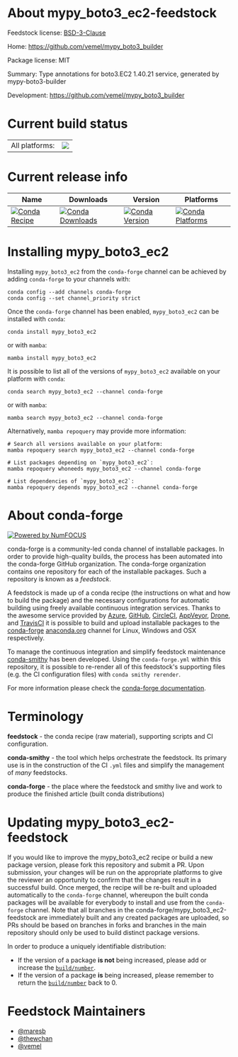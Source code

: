 About mypy_boto3_ec2-feedstock
==============================

Feedstock license: [BSD-3-Clause](https://github.com/conda-forge/mypy_boto3_ec2-feedstock/blob/main/LICENSE.txt)

Home: https://github.com/vemel/mypy_boto3_builder

Package license: MIT

Summary: Type annotations for boto3.EC2 1.40.21 service, generated by mypy-boto3-builder

Development: https://github.com/vemel/mypy_boto3_builder

Current build status
====================


<table><tr><td>All platforms:</td>
    <td>
      <a href="https://dev.azure.com/conda-forge/feedstock-builds/_build/latest?definitionId=12744&branchName=main">
        <img src="https://dev.azure.com/conda-forge/feedstock-builds/_apis/build/status/mypy_boto3_ec2-feedstock?branchName=main">
      </a>
    </td>
  </tr>
</table>

Current release info
====================

| Name | Downloads | Version | Platforms |
| --- | --- | --- | --- |
| [![Conda Recipe](https://img.shields.io/badge/recipe-mypy__boto3__ec2-green.svg)](https://anaconda.org/conda-forge/mypy_boto3_ec2) | [![Conda Downloads](https://img.shields.io/conda/dn/conda-forge/mypy_boto3_ec2.svg)](https://anaconda.org/conda-forge/mypy_boto3_ec2) | [![Conda Version](https://img.shields.io/conda/vn/conda-forge/mypy_boto3_ec2.svg)](https://anaconda.org/conda-forge/mypy_boto3_ec2) | [![Conda Platforms](https://img.shields.io/conda/pn/conda-forge/mypy_boto3_ec2.svg)](https://anaconda.org/conda-forge/mypy_boto3_ec2) |

Installing mypy_boto3_ec2
=========================

Installing `mypy_boto3_ec2` from the `conda-forge` channel can be achieved by adding `conda-forge` to your channels with:

```
conda config --add channels conda-forge
conda config --set channel_priority strict
```

Once the `conda-forge` channel has been enabled, `mypy_boto3_ec2` can be installed with `conda`:

```
conda install mypy_boto3_ec2
```

or with `mamba`:

```
mamba install mypy_boto3_ec2
```

It is possible to list all of the versions of `mypy_boto3_ec2` available on your platform with `conda`:

```
conda search mypy_boto3_ec2 --channel conda-forge
```

or with `mamba`:

```
mamba search mypy_boto3_ec2 --channel conda-forge
```

Alternatively, `mamba repoquery` may provide more information:

```
# Search all versions available on your platform:
mamba repoquery search mypy_boto3_ec2 --channel conda-forge

# List packages depending on `mypy_boto3_ec2`:
mamba repoquery whoneeds mypy_boto3_ec2 --channel conda-forge

# List dependencies of `mypy_boto3_ec2`:
mamba repoquery depends mypy_boto3_ec2 --channel conda-forge
```


About conda-forge
=================

[![Powered by
NumFOCUS](https://img.shields.io/badge/powered%20by-NumFOCUS-orange.svg?style=flat&colorA=E1523D&colorB=007D8A)](https://numfocus.org)

conda-forge is a community-led conda channel of installable packages.
In order to provide high-quality builds, the process has been automated into the
conda-forge GitHub organization. The conda-forge organization contains one repository
for each of the installable packages. Such a repository is known as a *feedstock*.

A feedstock is made up of a conda recipe (the instructions on what and how to build
the package) and the necessary configurations for automatic building using freely
available continuous integration services. Thanks to the awesome service provided by
[Azure](https://azure.microsoft.com/en-us/services/devops/), [GitHub](https://github.com/),
[CircleCI](https://circleci.com/), [AppVeyor](https://www.appveyor.com/),
[Drone](https://cloud.drone.io/welcome), and [TravisCI](https://travis-ci.com/)
it is possible to build and upload installable packages to the
[conda-forge](https://anaconda.org/conda-forge) [anaconda.org](https://anaconda.org/)
channel for Linux, Windows and OSX respectively.

To manage the continuous integration and simplify feedstock maintenance
[conda-smithy](https://github.com/conda-forge/conda-smithy) has been developed.
Using the ``conda-forge.yml`` within this repository, it is possible to re-render all of
this feedstock's supporting files (e.g. the CI configuration files) with ``conda smithy rerender``.

For more information please check the [conda-forge documentation](https://conda-forge.org/docs/).

Terminology
===========

**feedstock** - the conda recipe (raw material), supporting scripts and CI configuration.

**conda-smithy** - the tool which helps orchestrate the feedstock.
                   Its primary use is in the construction of the CI ``.yml`` files
                   and simplify the management of *many* feedstocks.

**conda-forge** - the place where the feedstock and smithy live and work to
                  produce the finished article (built conda distributions)


Updating mypy_boto3_ec2-feedstock
=================================

If you would like to improve the mypy_boto3_ec2 recipe or build a new
package version, please fork this repository and submit a PR. Upon submission,
your changes will be run on the appropriate platforms to give the reviewer an
opportunity to confirm that the changes result in a successful build. Once
merged, the recipe will be re-built and uploaded automatically to the
`conda-forge` channel, whereupon the built conda packages will be available for
everybody to install and use from the `conda-forge` channel.
Note that all branches in the conda-forge/mypy_boto3_ec2-feedstock are
immediately built and any created packages are uploaded, so PRs should be based
on branches in forks and branches in the main repository should only be used to
build distinct package versions.

In order to produce a uniquely identifiable distribution:
 * If the version of a package **is not** being increased, please add or increase
   the [``build/number``](https://docs.conda.io/projects/conda-build/en/latest/resources/define-metadata.html#build-number-and-string).
 * If the version of a package **is** being increased, please remember to return
   the [``build/number``](https://docs.conda.io/projects/conda-build/en/latest/resources/define-metadata.html#build-number-and-string)
   back to 0.

Feedstock Maintainers
=====================

* [@maresb](https://github.com/maresb/)
* [@thewchan](https://github.com/thewchan/)
* [@vemel](https://github.com/vemel/)

